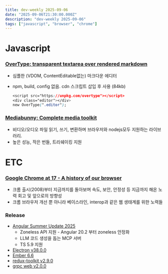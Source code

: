 ```yaml
---
title: dev-weekly 2025-09-06
date: "2025-09-06T21:30:00.000Z"
description: "dev-weekly 2025-09-06"
tags: ["javascript", "browser", "chrome"]
---
```


# Javascript

### [OverType: transparent textarea over rendered markdown](https://overtype.dev/)

- 심플한 (VDOM, ContentEditable없는) 마크다운 에디터
- npm, build, config 없음. cdn 스크립트 삽입 후 사용 (84kb)
    
    ```css
    <script src="https://unpkg.com/overtype"></script>
    <div class="editor"></div>
    new OverType(".editor");
    ```
    

### [Mediabunny: Complete media toolkit](https://mediabunny.dev/)

- 비디오/오디오 파일 읽기, 쓰기, 변환하며 브라우저와 nodejs모두 지원하는 라이브러리.
- 높은 성능, 작은 번들, 트리쉐이킹 지원

# ETC

### [Google Chrome at 17 - A history of our browser](https://addyosmani.com/blog/chrome-17th/)

- 크롬 출시(2008)부터 지금까지를 돌아보며 속도, 보안, 안정성 등 지금까지 해온 노력 회고 및 앞으로의 방향성
- 크롬 브라우저 개선 뿐 아니라 베이스라인, interop과 같은 웹 생태계를 위한 노력들

### Release

- [Angular Summer Update 2025](https://blog.angular.dev/angular-summer-update-2025-1987592a0b42)
    - Zoneless API 지원 - Angular 20.2 부터 zoneless 안정화
    - LLM 코드 생성을 돕는 MCP 서버
    - TS 5.9 지원
- [Electron v38.0.0](https://github.com/electron/electron/releases/tag/v38.0.0)
- [Ember 6.6](https://blog.emberjs.com/ember-released-6-6/)
- [redux-toolkit v2.9.0](https://github.com/reduxjs/redux-toolkit/releases/tag/v2.9.0)
- [grpc web v2.0.0](https://github.com/grpc/grpc-web/releases/tag/2.0.0)